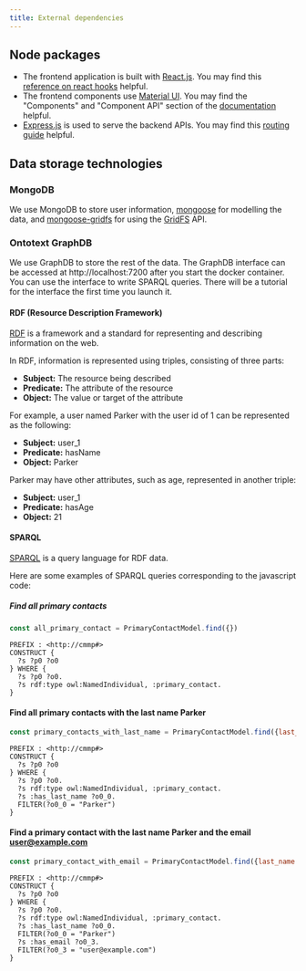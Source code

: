 ```yaml
---
title: External dependencies
---
```


## Node packages
- The frontend application is built with [React.js](https://react.dev/).
  You may find this [reference on react hooks](https://react.dev/reference/react) helpful.
- The frontend components use [Material UI](https://mui.com/).
  You may find the "Components" and "Component API" section of the
  [documentation](https://mui.com/material-ui/getting-started/) helpful.
- [Express.js](https://expressjs.com/) is used to serve the backend APIs.
  You may find this [routing guide](https://expressjs.com/en/guide/routing.html) helpful.

## Data storage technologies
### MongoDB
We use MongoDB to store user information,
[mongoose](https://mongoosejs.com/) for modelling the data,
and [mongoose-gridfs](https://www.npmjs.com/package/mongoose-gridfs) for
using the [GridFS](https://www.mongodb.com/docs/manual/core/gridfs/) API.

### Ontotext GraphDB
We use GraphDB to store the rest of the data.
The GraphDB interface can be accessed at http://localhost:7200 after you start the docker container.
You can use the interface to write SPARQL queries.
There will be a tutorial for the interface the first time you launch it.

#### RDF (Resource Description Framework)
[RDF](https://graphdb.ontotext.com/documentation/10.0/devhub/rdfs.html)
is a framework and a standard for representing and describing information on the web.

In RDF, information is represented using triples, consisting of three parts:
- **Subject:** The resource being described
- **Predicate:** The attribute of the resource
- **Object:** The value or target of the attribute

For example, a user named Parker with the user id of 1 can be represented as the following:
- **Subject:** user_1
- **Predicate:** hasName
- **Object:** Parker

Parker may have other attributes, such as age, represented in another triple:
- **Subject:** user_1
- **Predicate:** hasAge
- **Object:** 21

#### SPARQL
[SPARQL](https://graphdb.ontotext.com/documentation/10.0/devhub/sparql.html)
is a query language for RDF data.

Here are some examples of SPARQL queries corresponding to the javascript code:

##### Find all primary contacts
```js
const all_primary_contact = PrimaryContactModel.find({})
```
```sparql
PREFIX : <http://cmmp#>
CONSTRUCT {
  ?s ?p0 ?o0
} WHERE {
  ?s ?p0 ?o0.
  ?s rdf:type owl:NamedIndividual, :primary_contact.
}
```

#### Find all primary contacts with the last name Parker
```js
const primary_contacts_with_last_name = PrimaryContactModel.find({last_name: "Parker"})
```
```sparql
PREFIX : <http://cmmp#>
CONSTRUCT {
  ?s ?p0 ?o0
} WHERE {
  ?s ?p0 ?o0.
  ?s rdf:type owl:NamedIndividual, :primary_contact.
  ?s :has_last_name ?o0_0.
  FILTER(?o0_0 = "Parker")
}
```

#### Find a primary contact with the last name Parker and the email <user@example.com>
```js
const primary_contact_with_email = PrimaryContactModel.find({last_name: "Parker", email: "user@example.com"})
```
```sparql
PREFIX : <http://cmmp#>
CONSTRUCT {
  ?s ?p0 ?o0
} WHERE {
  ?s ?p0 ?o0.
  ?s rdf:type owl:NamedIndividual, :primary_contact.
  ?s :has_last_name ?o0_0.
  FILTER(?o0_0 = "Parker")
  ?s :has_email ?o0_3.
  FILTER(?o0_3 = "user@example.com")
}
```
